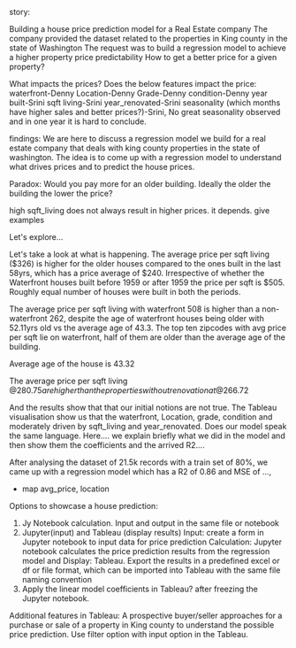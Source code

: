 
story:

Building a house price prediction model for a Real Estate company
The company provided the dataset related to the properties in King county in the state of Washington
The request was to build a regression model to achieve a higher property price predictability
How to get a better price for a given property?

What impacts the prices?
Does the below features impact the price:
waterfront-Denny
Location-Denny
Grade-Denny
condition-Denny
year built-Srini
sqft living-Srini
year_renovated-Srini
seasonality (which months have higher sales and better prices?)-Srini, No great seasonality observed and in one year it is hard to conclude.


 findings:
 We are here to discuss a regression model we build for a real estate company that deals with king county properties in the state of washington. The idea is to come up with a regression model to understand what drives prices and to predict the house prices.

Paradox:
Would you pay more for an older building. Ideally the older the building the lower the price?


high sqft_living does not always result in higher prices. it depends.
give examples

Let's explore...

 
 
 
 
 
 
Let's take a look at what is happening.
The average price per sqft living ($326) is higher for the older houses compared to the ones built in the last 58yrs, which has a price average of $240.
Irrespective of whether the Waterfront houses built before 1959 or after 1959 the price per sqft is $505. Roughly equal number of houses were built in both the periods.

The average price per sqft living with waterfront 508 is higher than a non-waterfront 262, despite the age of waterfront houses being older with 52.11yrs old vs the average age of 43.3.
The top ten zipcodes with avg price per sqft lie on waterfront, half of them are older than the average age of the building.

Average age of the house is 43.32

The average price per sqft living @$280.75 are higher than the properties without renovation at @$266.72

And the results show that that our initial notions are not true. The Tableau visualisation show us that the waterfront, Location, grade, condition and moderately driven by sqft_living and year_renovated.
Does our model speak the same language.
Here.... we explain briefly what we did in the model and then show them the coefficients and the arrived R2....

After analysing the dataset of 21.5k records with a train set of 80%, we came up with a regression model which has a R2 of 0.86 and MSE of ..., 






- map avg_price, location

Options to showcase a house prediction:
1. Jy Notebook calculation. Input and output in the same file or notebook
2. Jupyter(input) and Tableau (display results)
    Input: create a form in Jupyter notebook to input data for price prediction
    Calculation: Jupyter notebook calculates the price prediction results from the regression model and 
    Display: Tableau. Export the results in a predefined excel or df or file format, which can be imported into Tableau with the same file naming convention
3. Apply the linear model coefficients in Tableau? after freezing the Jupyter notebook.


Additional features in Tableau:
A prospective buyer/seller approaches for a purchase or sale of a property in King county to understand the possible price prediction.
Use filter option with input option in the Tableau.
